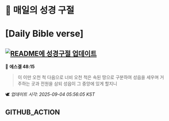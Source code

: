 # 🙏 매일의 성경 구절
# [Daily Bible verse]
## [![README에 성경구절 업데이트](https://github.com/DONGSUKA/first_test/actions/workflows/update-readme-bible.yml/badge.svg)](https://github.com/DONGSUKA/first_test/actions/workflows/update-readme-bible.yml)
<!-- START_BIBLE_VERSE -->
📖 **에스겔 48:15**
> 이 이만 오천 척 다음으로 너비 오천 척은 속된 땅으로 구분하여 성읍을 세우며 거주하는 곳과 전원을 삼되 성읍이 그 중앙에 있게 할지니

🕊️ _업데이트 시각: 2025-09-04 05:56:05 KST_
  <!-- END_BIBLE_VERSE -->
## GITHUB_ACTION
